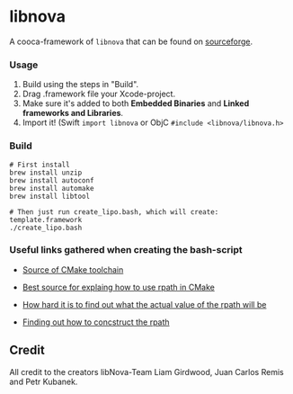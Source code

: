 # libnova

A cooca-framework of `libnova` that can be found on [sourceforge](http://libnova.sourceforge.net/).

### Usage

1. Build using the steps in "Build".
2. Drag .framework file your Xcode-project.
3. Make sure it's added to both **Embedded Binaries** and **Linked frameworks and Libraries**.
4. Import it! (Swift `import libnova` or ObjC `#include <libnova/libnova.h>`

### Build

```
# First install 
brew install unzip
brew install autoconf
brew install automake
brew install libtool

# Then just run create_lipo.bash, which will create: template.framework
./create_lipo.bash

```

### Useful links gathered when creating the bash-script

- [Source of CMake toolchain](https://github.com/leetal/ios-cmake)

- [Best source for explaing how to use rpath in CMake](https://gitlab.kitware.com/cmake/community/wikis/doc/cmake/RPATH-handling)

- [How hard it is to find out what the actual value of the rpath will be](https://gitlab.kitware.com/cmake/cmake/issues/16589)

- [Finding out how to concstruct the rpath](https://developer.apple.com/library/archive/technotes/tn2435/_index.html)

## Credit

All credit to the creators libNova-Team Liam Girdwood, Juan Carlos Remis and Petr Kubanek.